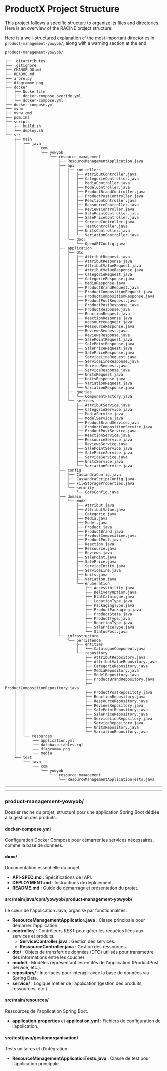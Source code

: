 # ProductX Project Structure

This project follows a specific structure to organize its files and directories. Here is an overview of the RACINE project structure:


Here is a well-structured explanation of the most important directories in `product-management-yowyob/`, along with a warning section at the end.  

```
product-management-yowyob/

├── .gitattributes
├── .gitignore
├── CHANGELOG.md
├── README.md
├── arbre.py
├── diagramme.png
├── docker
│   ├── Dockerfile
│   ├── docker-compose.overide.yml
│   └── docker-compose.yml
├── docker-compose.yml
├── mvnw
├── mvnw.cmd
├── pom.xml
├── scripts
│   ├── build.sh
│   └── deploy.sh
└── src
    ├── main
    │   ├── java
    │   │   └── com
    │   │       └── yowyob
    │   │           └── resource_management
    │   │               ├── ResourceManagementApplication.java
    │   │               ├── api
    │   │               │   ├── controllers
    │   │               │   │   ├── AttributController.java
    │   │               │   │   ├── CategorieController.java
    │   │               │   │   ├── MediaController.java
    │   │               │   │   ├── ModelController.java
    │   │               │   │   ├── ProductBrandController.java
    │   │               │   │   ├── ProductPostController.java
    │   │               │   │   ├── ReactionController.java
    │   │               │   │   ├── RessourceController.java
    │   │               │   │   ├── ReviewsController.java
    │   │               │   │   ├── SalePointController.java
    │   │               │   │   ├── SalePriceController.java
    │   │               │   │   ├── ServiceController.java
    │   │               │   │   ├── TestController.java
    │   │               │   │   ├── UnitsController.java
    │   │               │   │   └── VariationController.java
    │   │               │   └── docs
    │   │               │       └── OpenAPIConfig.java
    │   │               ├── application
    │   │               │   ├── dto
    │   │               │   │   ├── AttributRequest.java
    │   │               │   │   ├── AttributResponse.java
    │   │               │   │   ├── AttributValueRequest.java
    │   │               │   │   ├── AttributValueResponse.java
    │   │               │   │   ├── CategorieRequest.java
    │   │               │   │   ├── CategorieResponse.java
    │   │               │   │   ├── MediaResponse.java
    │   │               │   │   ├── ProductBrandRequest.java
    │   │               │   │   ├── ProductCompositionRequest.java
    │   │               │   │   ├── ProductCompositionResponse.java
    │   │               │   │   ├── ProductPostRequest.java
    │   │               │   │   ├── ProductPostResponse.java
    │   │               │   │   ├── ProductResponse.java
    │   │               │   │   ├── ReactionRequest.java
    │   │               │   │   ├── ReactionResponse.java
    │   │               │   │   ├── RessourceRequest.java
    │   │               │   │   ├── RessourceResponse.java
    │   │               │   │   ├── ReviewsRequest.java
    │   │               │   │   ├── ReviewsResponse.java
    │   │               │   │   ├── SalePointRequest.java
    │   │               │   │   ├── SalePointResponse.java
    │   │               │   │   ├── SalePriceRequest.java
    │   │               │   │   ├── SalePriceResponse.java
    │   │               │   │   ├── ServiceLineRequest.java
    │   │               │   │   ├── ServiceLineResponse.java
    │   │               │   │   ├── ServiceRequest.java
    │   │               │   │   ├── ServiceResponse.java
    │   │               │   │   ├── UnitsRequest.java
    │   │               │   │   ├── UnitsResponse.java
    │   │               │   │   ├── VariationRequest.java
    │   │               │   │   └── VariationResponse.java
    │   │               │   ├── queries
    │   │               │   │   └── ComponentFactory.java
    │   │               │   └── services
    │   │               │       ├── AttributService.java
    │   │               │       ├── CategorieService.java
    │   │               │       ├── MediaService.java
    │   │               │       ├── ModelService.java
    │   │               │       ├── ProductBrandService.java
    │   │               │       ├── ProductCompositionService.java
    │   │               │       ├── ProductPostService.java
    │   │               │       ├── ReactionService.java
    │   │               │       ├── RessourceService.java
    │   │               │       ├── ReviewsService.java
    │   │               │       ├── SalePointService.java
    │   │               │       ├── SalePriceService.java
    │   │               │       ├── ServiceService.java
    │   │               │       ├── UnitsService.java
    │   │               │       └── VariationService.java
    │   │               ├── config
    │   │               │   ├── CassandraConfig.java
    │   │               │   ├── CassandraScriptConfig.java
    │   │               │   ├── FileStorageProperties.java
    │   │               │   └── security
    │   │               │       └── CorsConfig.java
    │   │               ├── domain
    │   │               │   └── model
    │   │               │       ├── Attribut.java
    │   │               │       ├── AttributValue.java
    │   │               │       ├── Categorie.java
    │   │               │       ├── Media.java
    │   │               │       ├── Model.java
    │   │               │       ├── Product.java
    │   │               │       ├── ProductBrand.java
    │   │               │       ├── ProductComposition.java
    │   │               │       ├── ProductPost.java
    │   │               │       ├── Reaction.java
    │   │               │       ├── Ressource.java
    │   │               │       ├── Reviews.java
    │   │               │       ├── SalePoint.java
    │   │               │       ├── SalePrice.java
    │   │               │       ├── ServiceEntity.java
    │   │               │       ├── ServiceLine.java
    │   │               │       ├── Units.java
    │   │               │       ├── Variation.java
    │   │               │       └── enumeration
    │   │               │           ├── Accessibility.java
    │   │               │           ├── DeliveryOption.java
    │   │               │           ├── EtatCatalogue.java
    │   │               │           ├── LocationType.java
    │   │               │           ├── PackagingType.java
    │   │               │           ├── ProductPackaging.java
    │   │               │           ├── ProductState.java
    │   │               │           ├── ProductType.java
    │   │               │           ├── ReactionType.java
    │   │               │           ├── SalePriceType.java
    │   │               │           └── StatusPost.java
    │   │               └── infrastructure
    │   │                   └── persistence
    │   │                       ├── entities
    │   │                       │   └── CatalogueComponent.java
    │   │                       └── repository
    │   │                           ├── AttributRepository.java
    │   │                           ├── AttributValueRepository.java
    │   │                           ├── CategorieRepository.java
    │   │                           ├── MediaRepository.java
    │   │                           ├── ModelRepository.java
    │   │                           ├── ProductBrandRepository.java
    │   │                           ├── ProductCompositionRepository.java
    │   │                           ├── ProductPostRepositoty.java
    │   │                           ├── ReactionRepository.java
    │   │                           ├── RessourceRepository.java
    │   │                           ├── ReviewsRepository.java
    │   │                           ├── SalePointRepository.java
    │   │                           ├── SalePriceRepository.java
    │   │                           ├── ServiceLineRepository.java
    │   │                           ├── ServiceRepository.java
    │   │                           ├── UnitsRepository.java
    │   │                           └── VariationRepository.java
    │   └── resources
    │       ├── application.yml
    │       ├── database_tables.cql
    │       ├── diagramme.png
    │       └── media
    └── test
        └── java
            └── com
                └── yowyob
                    └── resource_management
                        └── ResourceManagementApplicationTests.java
```

---

---

### **product-management-yowyob/**
Dossier racine du projet, structuré pour une application Spring Boot dédiée à la gestion des produits.

#### **docker-compose.yml**
Configuration Docker Compose pour démarrer les services nécessaires, comme la base de données.

#### **docs/**
Documentation essentielle du projet.  
- **API-SPEC.md** : Spécifications de l'API.  
- **DEPLOYMENT.md** : Instructions de déploiement.  
- **README.md** : Guide de démarrage et présentation du projet.  


#### **src/main/java/com/yowyob/product-management-yowyob/**
Le cœur de l'application Java, organisé par fonctionnalités.

- **ResourceManagementApplication.java** : Classe principale pour démarrer l’application.  
- **controller/** : Contrôleurs REST pour gérer les requêtes liées aux services et produits.  
  - **ServiceController.java** : Gestion des services.  
  - **RessourceController.java** : Gestion des ressources.  
- **dto/** : Objets de transfert de données (DTO) utilisés pour transmettre des informations entre les couches.  
- **model/** : Modèles représentant les entités de l’application (ProductPost, Service, etc.).  
- **repository/** : Interfaces pour interagir avec la base de données via Spring Data.  
- **service/** : Logique métier de l’application (gestion des produits, ressources, etc.).  

#### **src/main/resources/**
Ressources de l'application Spring Boot.  
- **application.properties** et **application.yml** : Fichiers de configuration de l’application.  

#### **src/test/java/gestionorganisation/**
Tests unitaires et d’intégration.  
- **ResourceManagementApplicationTests.java** : Classe de test pour l’application principale.